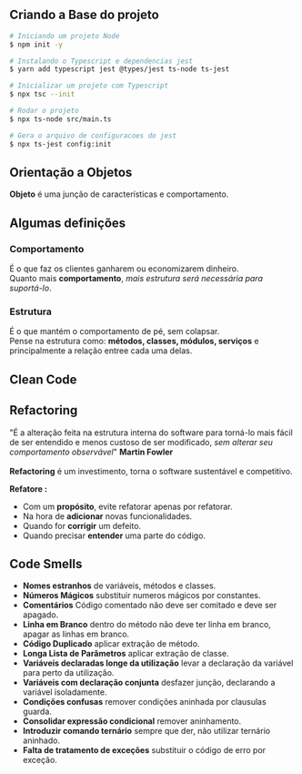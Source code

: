 

## Criando a Base do projeto
```bash
# Iniciando um projeto Node 
$ npm init -y

# Instalando o Typescript e dependencias jest
$ yarn add typescript jest @types/jest ts-node ts-jest

# Inicializar um projeto com Typescript
$ npx tsc --init

# Rodar o projeto
$ npx ts-node src/main.ts

# Gera o arquivo de configuracoes do jest 
$ npx ts-jest config:init 
```

## **Orientação a Objetos**
 
 **Objeto** é uma junção de características e comportamento. 

## **Algumas definições**

### **Comportamento** 
  É o que faz os clientes ganharem ou economizarem dinheiro. </br>
  Quanto mais **comportamento**, _mais estrutura será necessária para suportá-lo_.


### **Estrutura** 
  É o que mantém o comportamento de pé, sem colapsar. </br>
  Pense na estrutura como: **métodos, classes, módulos, serviços** e principalmente a relação entree cada uma delas.  


## **Clean Code**

## Refactoring

 "É a alteração feita na estrutura interna do software para torná-lo mais fácil de ser entendido e menos custoso de ser modificado, _sem alterar seu comportamento observável_"
 **Martin Fowler**
 </br>
 </br>
 **Refactoring** é um investimento, torna o software sustentável e competitivo.
 </br>


 **Refatore :** 
 * Com um **propósito**, evite refatorar apenas por refatorar.
 * Na hora de **adicionar** novas funcionalidades.
 * Quando for **corrigir** um defeito.
 * Quando precisar **entender** uma parte do código.

 ## Code Smells

* **Nomes estranhos** de variáveis, métodos e classes. 
* **Números Mágicos** substituir numeros mágicos por constantes. 
* **Comentários** Código comentado não deve ser comitado e deve ser apagado.
* **Linha em Branco** dentro do método não deve ter linha em branco, apagar as linhas em branco.
* **Código Duplicado** aplicar extração de método.
* **Longa Lista de Parâmetros** aplicar extração de classe.
* **Variáveis declaradas longe da utilização** levar a declaração da variável para perto da utilização.
* **Variáveis com declaração conjunta** desfazer junção, declarando a variável isoladamente.
* **Condições confusas** remover condições aninhada por clausulas guarda.
* **Consolidar expressão condicional** remover aninhamento.
* **Introduzir comando ternário** sempre que der, não utilizar ternário aninhado.
* **Falta de tratamento de exceções** substituir o código de erro por exceção.  
